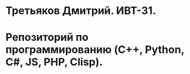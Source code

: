 ﻿# Третьяков Дмитрий. ИВТ-31.

# Репозиторий по программированию (C++, Python, C#, JS, PHP, Clisp).

